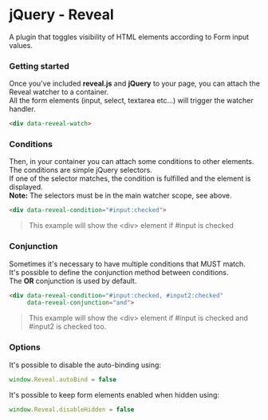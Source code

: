 # jQuery - Reveal

A plugin that toggles visibility of HTML elements according to Form input values.

### Getting started

Once you've included **reveal.js** and **jQuery** to your page, you can attach the Reveal watcher to a container.<br>
All the form elements (input, select, textarea etc...) will trigger the watcher handler.<br>

```html
<div data-reveal-watch>
```

### Conditions

Then, in your container you can attach some conditions to other elements.<br>
The conditions are simple jQuery selectors.<br>
If one of the selector matches, the condition is fulfilled and the element is displayed.<br>
**Note:** The selectors must be in the main watcher scope, see above.

```html
<div data-reveal-condition="#input:checked">
```
> This example will show the &lt;div&gt; element if #input is checked


### Conjunction

Sometimes it's necessary to have multiple conditions that MUST match.<br>
It's possible to define the conjunction method between conditions.<br>
The **OR** conjunction is used by default.

```html
<div data-reveal-condition="#input:checked, #input2:checked"
     data-reveal-conjunction="and">
```
> This example will show the &lt;div&gt; element if #input is checked and #input2 is checked too.

### Options

It's possible to disable the auto-binding using:

```js
window.Reveal.autoBind = false
```

It's possible to keep form elements enabled when hidden using:

```js
window.Reveal.disableHidden = false
```
